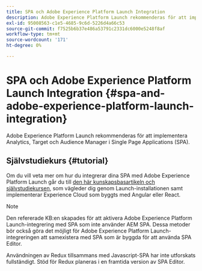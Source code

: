 ```yaml
---
title: SPA och Adobe Experience Platform Launch Integration
description: Adobe Experience Platform Launch rekommenderas för att implementera Analytics, Target och Audience Manager inom SPA.
exl-id: 95008563-c1e5-4685-9c6d-5226d4a66c53
source-git-commit: f7525b6b37e486a53791c2331dc6000e5248f8af
workflow-type: tm+mt
source-wordcount: '171'
ht-degree: 0%

---
```


# SPA och Adobe Experience Platform Launch Integration {#spa-and-adobe-experience-platform-launch-integration}

Adobe Experience Platform Launch rekommenderas för att implementera Analytics, Target och Audience Manager i Single Page Applications (SPA).

## Självstudiekurs {#tutorial}

Om du vill veta mer om hur du integrerar dina SPA med Adobe Experience Platform Launch går du till [den här kunskapsbasartikeln och självstudiekursen](https://helpx.adobe.com/experience-manager/kt/integration/using/launch-reference-architecture-SPA-tutorial-implement.html), som vägleder dig genom Launch-installationen samt implementerar Experience Cloud som byggts med Angular eller React.

>[!NOTE]
>
>Den refererade KB:en skapades för att aktivera Adobe Experience Platform Launch-integrering med SPA som inte använder AEM SPA. Dessa metoder bör också göra det möjligt för Adobe Experience Platform Launch-integreringen att samexistera med SPA som är byggda för att använda SPA Editor.
>
>Användningen av Redux tillsammans med Javascript-SPA har inte utforskats fullständigt. Stöd för Redux planeras i en framtida version av SPA Editor.
